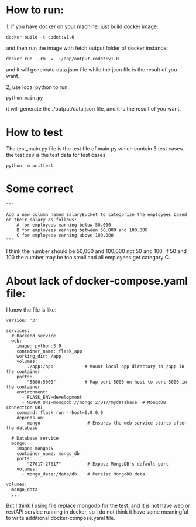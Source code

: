 # How to run:
1, if you have docker on your machine: just build docker image:
```
docker build -t codet:v1.0 .
```
and then run the image with fetch output folder of docker instance:

```
docker run --rm -v .:/app/output codet:v1.0
```
and it will genereate data.json file while the json file is the result of you want.

2, use local python to run:
```
python main.py
```
it will generate the ./output/data.json file, and it is the result of you want.

# How to test
The test_main.py file is the test file of main.py which contain 3 test cases.
the test.csv is the test data for test cases.

```
python -m unittest 
```

# Some correct



    """

    Add a new column named SalaryBucket to categorize the employees based on their salary as follows:
        A for employees earning below 50.000
        B for employees earning between 50.000 and 100.000
        C for employees earning above 100.000
    """


I think the number should be 50,000 and 100,000 not 50 and 100, if 50 and 100 the number may be too small and all employees get category C.


# About lack of docker-compose.yaml file:

I know the file is like:

```
version: '3'

services:
  # Backend service
  web:
    image: python:3.9
    container_name: flask_app
    working_dir: /app
    volumes:
      - ./app:/app            # Mount local app directory to /app in the container
    ports:
      - "5000:5000"           # Map port 5000 on host to port 5000 in the container
    environment:
      - FLASK_ENV=development
      - MONGO_URI=mongodb://mongo:27017/mydatabase  # MongoDB connection URI
    command: flask run --host=0.0.0.0
    depends_on:
      - mongo                  # Ensures the web service starts after the database

  # Database service
  mongo:
    image: mongo:5
    container_name: mongo_db
    ports:
      - "27017:27017"          # Expose MongoDB's default port
    volumes:
      - mongo_data:/data/db    # Persist MongoDB data
  
volumes:
  mongo_data:
  ...
```

But I think I using file replace mongodb for the test, and it is not have web or restAPI service running in docker, so I do not think it have some meaningful to write additional docker-compose.yaml file.